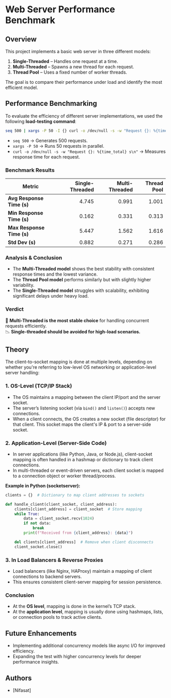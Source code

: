 # Web Server Performance Benchmark

## Overview
This project implements a basic web server in three different models:
1. **Single-Threaded** – Handles one request at a time.
2. **Multi-Threaded** – Spawns a new thread for each request.
3. **Thread Pool** – Uses a fixed number of worker threads.

The goal is to compare their performance under load and identify the most efficient model.

## Performance Benchmarking

To evaluate the efficiency of different server implementations, we used the following **load-testing command**:

```sh
seq 500 | xargs -P 50 -I {} curl -o /dev/null -s -w "Request {}: %{time_total} s\n" http://localhost:8010
```

- `seq 500` → Generates 500 requests.
- `xargs -P 50` → Runs 50 requests in parallel.
- `curl -o /dev/null -s -w "Request {}: %{time_total} s\n"` → Measures response time for each request.

### **Benchmark Results**

| Metric                    | Single-Threaded | Multi-Threaded | Thread Pool |
|---------------------------|---------------:|--------------:|------------:|
| **Avg Response Time (s)**  | 4.745           | 0.991          | 1.001       |
| **Min Response Time (s)**  | 0.162           | 0.331          | 0.313       |
| **Max Response Time (s)**  | 5.447           | 1.562          | 1.616       |
| **Std Dev (s)**            | 0.882           | 0.271          | 0.286       |

### **Analysis & Conclusion**
- The **Multi-Threaded model** shows the best stability with consistent response times and the lowest variance.
- The **Thread Pool model** performs similarly but with slightly higher variability.
- The **Single-Threaded model** struggles with scalability, exhibiting significant delays under heavy load.

### **Verdict**  
🚀 **Multi-Threaded is the most stable choice** for handling concurrent requests efficiently.  
📉 **Single-threaded should be avoided for high-load scenarios.**

## Theory
The client-to-socket mapping is done at multiple levels, depending on whether you're referring to low-level OS networking or application-level server handling:

### **1. OS-Level (TCP/IP Stack)**
- The OS maintains a mapping between the client IP/port and the server socket.
- The server’s listening socket (via `bind()` and `listen()`) accepts new connections.
- When a client connects, the OS creates a new socket (file descriptor) for that client. This socket maps the client's IP & port to a server-side socket.

### **2. Application-Level (Server-Side Code)**
- In server applications (like Python, Java, or Node.js), client-socket mapping is often handled in a hashmap or dictionary to track client connections.
- In multi-threaded or event-driven servers, each client socket is mapped to a connection object or worker thread/process.

**Example in Python (socketserver):**

```python
clients = {}  # Dictionary to map client addresses to sockets

def handle_client(client_socket, client_address):
    clients[client_address] = client_socket  # Store mapping
    while True:
        data = client_socket.recv(1024)
        if not data:
            break
        print(f"Received from {client_address}: {data}")

    del clients[client_address]  # Remove when client disconnects
    client_socket.close()
```

### **3. In Load Balancers & Reverse Proxies**
- Load balancers (like Nginx, HAProxy) maintain a mapping of client connections to backend servers.
- This ensures consistent client-server mapping for session persistence.

### **Conclusion**
- At the **OS level**, mapping is done in the kernel’s TCP stack.
- At the **application level**, mapping is usually done using hashmaps, lists, or connection pools to track active clients.

## Future Enhancements
- Implementing additional concurrency models like async I/O for improved efficiency.
- Expanding the test with higher concurrency levels for deeper performance insights.

## Authors
- [Nifasat]
